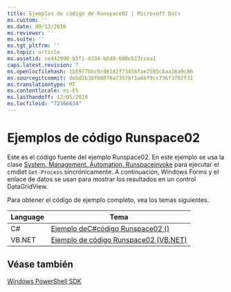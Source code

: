 ```yaml
---
title: Ejemplos de código de Runspace02 | Microsoft Docs
ms.custom: ''
ms.date: 09/13/2016
ms.reviewer: ''
ms.suite: ''
ms.tgt_pltfrm: ''
ms.topic: article
ms.assetid: ce442990-b5f1-4334-b6d8-080e527ccea1
caps.latest.revision: 7
ms.openlocfilehash: 1b5977bbc9c08182f73456fae2595cbaa16a9c86
ms.sourcegitcommit: debd2b38fb8070a7357bf1a4bf9cc736f3702f31
ms.translationtype: MT
ms.contentlocale: es-ES
ms.lasthandoff: 12/05/2019
ms.locfileid: "72366634"
---
```

# <a name="runspace02-code-samples"></a>Ejemplos de código Runspace02

Este es el código fuente del ejemplo Runspace02. En este ejemplo se usa la clase [System. Management. Automation. Runspaceinvoke](/dotnet/api/System.Management.Automation.RunspaceInvoke) para ejecutar el cmdlet `Get-Process` sincrónicamente. A continuación, Windows Forms y el enlace de datos se usan para mostrar los resultados en un control DataGridView.

Para obtener el código de ejemplo completo, vea los temas siguientes.

|Language|Tema|
|--------------|-----------|
|C#|[Ejemplo deC#código Runspace02 ()](./runspace02-csharp-code-sample.md)|
|VB.NET|[Ejemplo de código Runspace02 (VB.NET)](./runspace02-vb-net-code-sample.md)|

## <a name="see-also"></a>Véase también

[Windows PowerShell SDK](../windows-powershell-reference.md)